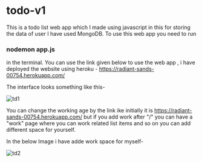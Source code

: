 # todo-v1
This is a todo list web app which I made using javascript in this for storing the data of user I have used MongoDB.
To use this web app you need to run <h3>nodemon app.js</h3> in the terminal.
You can use the link given below to use the web app , i have deployed the website using heroku -
https://radiant-sands-00754.herokuapp.com/

The interface looks something like this-

![td1](https://user-images.githubusercontent.com/72756692/152378049-df0138ef-4a41-4e34-8da0-994ab8cf4126.png)

You can change the working age by the link ike initially it is https://radiant-sands-00754.herokuapp.com/ but if you add work after "/" you can have a "work" page where you can work related list items and so on you can add different space for yourself.

In the below Image i have adde work space for myself-

![td2](https://user-images.githubusercontent.com/72756692/152378645-9dbf9c10-2799-486c-b70e-4c35d15b6f98.png)
